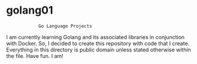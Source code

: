 # golang01
                Go Language Projects

I am currently learning Golang and its associated libraries in
conjunction with Docker.  So, I decided to create this repository
with code that I create.  Everything in this directory is public
domain unless stated otherwise within the file.  Have fun.  I am!


